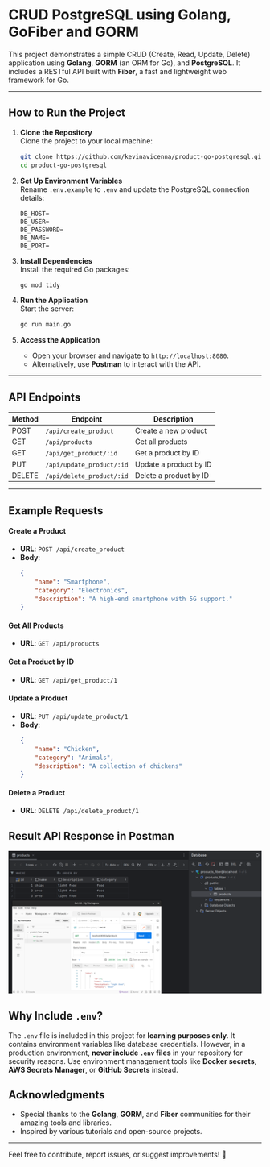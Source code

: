 # **CRUD PostgreSQL using Golang, GoFiber and GORM**

This project demonstrates a simple CRUD (Create, Read, Update, Delete) application using **Golang**, **GORM** (an ORM for Go), and **PostgreSQL**. It includes a RESTful API built with **Fiber**, a fast and lightweight web framework for Go.

---

## **How to Run the Project**

1. **Clone the Repository**  
   Clone the project to your local machine:
   ```bash
   git clone https://github.com/kevinavicenna/product-go-postgresql.git
   cd product-go-postgresql
   ```

2. **Set Up Environment Variables**  
   Rename `.env.example` to `.env` and update the PostgreSQL connection details:
   ```env
   DB_HOST=
   DB_USER=
   DB_PASSWORD=
   DB_NAME=
   DB_PORT=
   ```

3. **Install Dependencies**  
   Install the required Go packages:
   ```bash
   go mod tidy
   ```

4. **Run the Application**  
   Start the server:
   ```bash
   go run main.go
   ```

5. **Access the Application**  
   - Open your browser and navigate to `http://localhost:8080`.  
   - Alternatively, use **Postman** to interact with the API.

---

## **API Endpoints**

| Method | Endpoint              | Description                     |
|--------|-----------------------|---------------------------------|
| POST   | `/api/create_product` | Create a new product            |
| GET    | `/api/products`       | Get all products                |
| GET    | `/api/get_product/:id`| Get a product by ID             |
| PUT    | `/api/update_product/:id` | Update a product by ID      |
| DELETE | `/api/delete_product/:id` | Delete a product by ID      |

---

## **Example Requests**

#### **Create a Product**
- **URL**: `POST /api/create_product`
- **Body**:
  ```json
  {
      "name": "Smartphone",
      "category": "Electronics",
      "description": "A high-end smartphone with 5G support."
  }
  ```

#### **Get All Products**
- **URL**: `GET /api/products`

#### **Get a Product by ID**
- **URL**: `GET /api/get_product/1`

#### **Update a Product**
- **URL**: `PUT /api/update_product/1`
- **Body**:
  ```json
  {
      "name": "Chicken",
      "category": "Animals",
      "description": "A collection of chickens"
  }
  ```

#### **Delete a Product**
- **URL**: `DELETE /api/delete_product/1`



## **Result API Response in Postman**


![Postman Result](img/img.png)


## **Why Include `.env`?**

The `.env` file is included in this project for **learning purposes only**. It contains environment variables like database credentials. However, in a production environment, **never include `.env` files** in your repository for security reasons. Use environment management tools like **Docker secrets**, **AWS Secrets Manager**, or **GitHub Secrets** instead.



## **Acknowledgments**

- Special thanks to the **Golang**, **GORM**, and **Fiber** communities for their amazing tools and libraries.
- Inspired by various tutorials and open-source projects.

---

Feel free to contribute, report issues, or suggest improvements! 🚀


